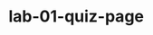 # lab-01-quiz-page
<!--
Make A Plan: 
-HTML about Otters 
    -Include a button to take the quiz
    -Include a blank field for quiz results

-JS 
    -event listner to button 
        -should confirm "ready for this quiz?"
        -should prompt 'first name'
        -should prompt 'last name'
        -Should ask yes or no question #1 
        -Should ask yes or no question #2 
        -Should ask yes or no question #3
        -Confirm ready for results 
    -change text content to show quiz results 
    
-->